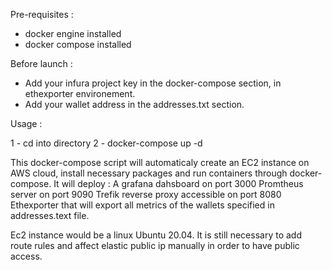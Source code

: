 Pre-requisites : 
- docker engine installed
- docker compose installed

Before launch : 
- Add your infura project key in the docker-compose section, in ethexporter environement.
- Add your wallet address in the addresses.txt section.

Usage : 

1 - cd into directory
2 - docker-compose up -d

This docker-compose script will automaticaly create an EC2 instance on AWS cloud, install necessary packages and run containers through docker-compose.
It will deploy : 
A grafana dahsboard on port 3000
Promtheus server on port 9090
Trefik reverse proxy accessible on port 8080
Ethexporter that will export all metrics of the wallets specified in addresses.text file.

Ec2 instance would be a linux Ubuntu 20.04.
It is still necessary to add route rules and affect elastic public ip manually in order to have public access.